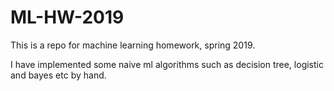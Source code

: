 # ML-HW-2019

This is a repo for machine learning homework, spring 2019.

I have implemented some naive ml algorithms such as decision tree, logistic and bayes etc by hand.